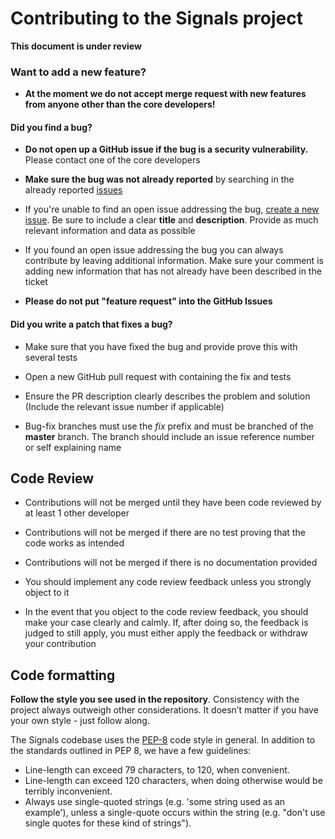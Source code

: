 # Contributing to the Signals project

**This document is under review** 

### Want to add a new feature?

* **At the moment we do not accept merge request with new features from anyone other than the core developers!**

#### **Did you find a bug?**

* **Do not open up a GitHub issue if the bug is a security vulnerability.** Please contact one of the core developers

* **Make sure the bug was not already reported** by searching in the already reported [issues](https://github.com/amsterdam/signals/issues)

* If you're unable to find an open issue addressing the bug, [create a new issue](https://github.com/amsterdam/signals/issues/new). Be sure to include a clear **title** and **description**. Provide as much relevant information and data as possible

* If you found an open issue addressing the bug you can always contribute by leaving additional information. Make sure your comment is adding new information that has not already have been described in the ticket

* **Please do not put "feature request" into the GitHub Issues**

#### **Did you write a patch that fixes a bug?**

* Make sure that you have fixed the bug and provide prove this with several tests

* Open a new GitHub pull request with containing the fix and tests

* Ensure the PR description clearly describes the problem and solution (Include the relevant issue number if applicable)

* Bug-fix branches must use the *fix* prefix and must be branched of the **master** branch. The branch should include an issue reference number or self explaining name


## Code Review

* Contributions will not be merged until they have been code reviewed by at least 1 other developer

* Contributions will not be merged if there are no test proving that the code works as intended

* Contributions will not be merged if there is no documentation provided

* You should implement any code review feedback unless you strongly object to it 

* In the event that you object to the code review feedback, you should make your case clearly and calmly. If, after doing so, the feedback is judged to still apply, you must either apply the feedback or withdraw your contribution

## Code formatting

**Follow the style you see used in the repository**. Consistency with the project always outweigh other considerations. It doesn’t matter if you have your own style - just follow along.

The Signals codebase uses the [PEP-8](https://pep8.org/) code style in general.
In addition to the standards outlined in PEP 8, we have a few guidelines:

* Line-length can exceed 79 characters, to 120, when convenient.
* Line-length can exceed 120 characters, when doing otherwise would be terribly inconvenient.
* Always use single-quoted strings (e.g. 'some string used as an example'), unless a single-quote occurs within the string (e.g. "don't use single quotes for these kind of strings").
